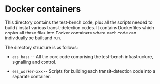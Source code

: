 # Docker containers

This directory contains the test-bench code, plus all the scripts needed to build / install various transit-detection codes. It contains Dockerfiles which copies all these files into Docker containers where each code can individually be built and run.

The directory structure is as follows:

* `eas_base` -- All the core code comprising the test-bench infrastructure, signalling and control.

* `eas_worker-xxx` -- Scripts for building each transit-detection code into a separate container.

